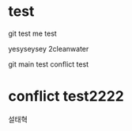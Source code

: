 # test

git test
me test

yesyseysey
2cleanwater

git main test
conflict test

conflict test2222
=======

설태혁

